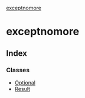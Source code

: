 [exceptnomore](README.md)

# exceptnomore

## Index

### Classes

* [Optional](classes/optional.md)
* [Result](classes/result.md)
